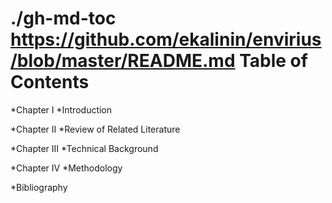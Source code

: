 ./gh-md-toc https://github.com/ekalinin/envirius/blob/master/README.md
Table of Contents 
=================

*Chapter I
	*Introduction

*Chapter II
	*Review of Related Literature

*Chapter III
	*Technical Background

*Chapter IV
	*Methodology

*Bibliography



